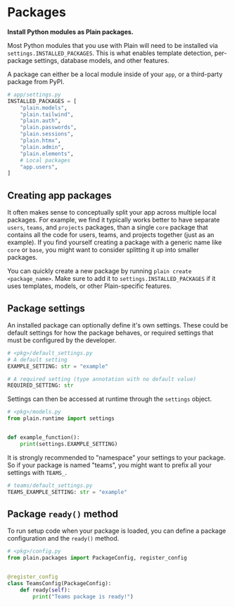# Packages

**Install Python modules as Plain packages.**

Most Python modules that you use with Plain will need to be installed via `settings.INSTALLED_PACKAGES`. This is what enables template detection, per-package settings, database models, and other features.

A package can either be a local module inside of your `app`, or a third-party package from PyPI.

```python
# app/settings.py
INSTALLED_PACKAGES = [
    "plain.models",
    "plain.tailwind",
    "plain.auth",
    "plain.passwords",
    "plain.sessions",
    "plain.htmx",
    "plain.admin",
    "plain.elements",
    # Local packages
    "app.users",
]
```

## Creating app packages

It often makes sense to conceptually split your app across multiple local packages. For example, we find it typically works better to have separate `users`, `teams`, and `projects` packages, than a single `core` package that contains all the code for users, teams, and projects together (just as an example). If you find yourself creating a package with a generic name like `core` or `base`, you might want to consider splitting it up into smaller packages.

You can quickly create a new package by running `plain create <package_name>`. Make sure to add it to `settings.INSTALLED_PACKAGES` if it uses templates, models, or other Plain-specific features.

## Package settings

An installed package can optionally define it's own settings. These could be default settings for how the package behaves, or required settings that must be configured by the developer.

```python
# <pkg>/default_settings.py
# A default setting
EXAMPLE_SETTING: str = "example"

# A required setting (type annotation with no default value)
REQUIRED_SETTING: str
```

Settings can then be accessed at runtime through the `settings` object.

```python
# <pkg>/models.py
from plain.runtime import settings


def example_function():
    print(settings.EXAMPLE_SETTING)
```

It is strongly recommended to "namespace" your settings to your package. So if your package is named "teams", you might want to prefix all your settings with `TEAMS_`.

```python
# teams/default_settings.py
TEAMS_EXAMPLE_SETTING: str = "example"
```

## Package `ready()` method

To run setup code when your package is loaded, you can define a package configuration and the `ready()` method.

```python
# <pkg>/config.py
from plain.packages import PackageConfig, register_config


@register_config
class TeamsConfig(PackageConfig):
    def ready(self):
        print("Teams package is ready!")
```
